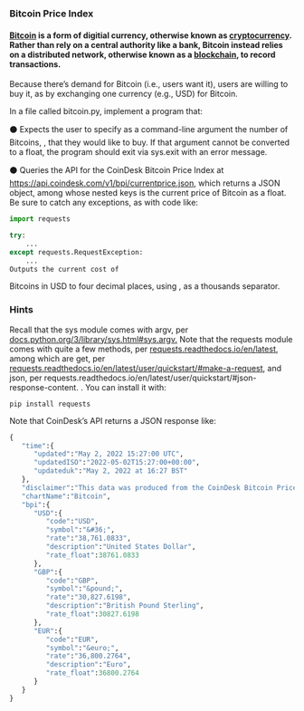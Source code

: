### Bitcoin Price Index

#### [Bitcoin](https://en.wikipedia.org/wiki/Bitcoin) is a form of digitial currency, otherwise known as [cryptocurrency](https://en.wikipedia.org/wiki/Cryptocurrency). Rather than rely on a central authority like a bank, Bitcoin instead relies on a distributed network, otherwise known as a [blockchain](https://en.wikipedia.org/wiki/Blockchain), to record transactions.

Because there’s demand for Bitcoin (i.e., users want it), users are willing to buy it, as by exchanging one currency (e.g., USD) for Bitcoin.

In a file called bitcoin.py, implement a program that:

⚫ Expects the user to specify as a command-line argument the number of Bitcoins, 
, that they would like to buy. If that argument cannot be converted to a float, the program should exit via sys.exit with an error message.

⚫ Queries the API for the CoinDesk Bitcoin Price Index at https://api.coindesk.com/v1/bpi/currentprice.json, which returns a JSON object, among whose nested keys is the current price of Bitcoin as a float. Be sure to catch any exceptions, as with code like:
```python
import requests

try:
    ...
except requests.RequestException:
    ...
Outputs the current cost of 
```
 Bitcoins in USD to four decimal places, using , as a thousands separator.
 
### Hints
Recall that the sys module comes with argv, per [docs.python.org/3/library/sys.html#sys.argv.](https://docs.python.org/3/library/sys.html#sys.argv)
Note that the requests module comes with quite a few methods, per [requests.readthedocs.io/en/latest](https://requests.readthedocs.io/en/latest/), among which are get, per [requests.readthedocs.io/en/latest/user/quickstart/#make-a-request](https://cs50.harvard.edu/python/2022/psets/4/bitcoin/#:~:text=requests.readthedocs.io/en/latest/user/quickstart/%23make%2Da%2Drequest%2C), and json, per requests.readthedocs.io/en/latest/user/quickstart/#json-response-content. . You can install it with:

    pip install requests
    
Note that CoinDesk’s API returns a JSON response like:
```python
{
   "time":{
      "updated":"May 2, 2022 15:27:00 UTC",
      "updatedISO":"2022-05-02T15:27:00+00:00",
      "updateduk":"May 2, 2022 at 16:27 BST"
   },
   "disclaimer":"This data was produced from the CoinDesk Bitcoin Price Index (USD). Non-USD currency data converted using hourly conversion rate from openexchangerates.org",
   "chartName":"Bitcoin",
   "bpi":{
      "USD":{
         "code":"USD",
         "symbol":"&#36;",
         "rate":"38,761.0833",
         "description":"United States Dollar",
         "rate_float":38761.0833
      },
      "GBP":{
         "code":"GBP",
         "symbol":"&pound;",
         "rate":"30,827.6198",
         "description":"British Pound Sterling",
         "rate_float":30827.6198
      },
      "EUR":{
         "code":"EUR",
         "symbol":"&euro;",
         "rate":"36,800.2764",
         "description":"Euro",
         "rate_float":36800.2764
      }
   }
}
```
